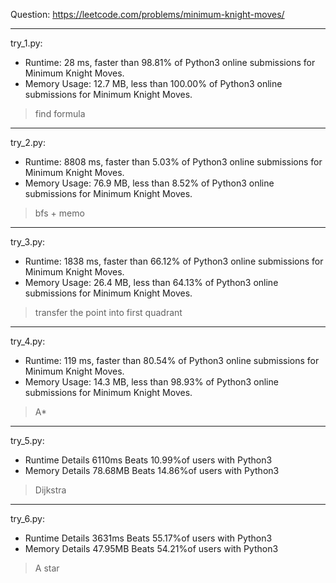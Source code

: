 Question: https://leetcode.com/problems/minimum-knight-moves/

---

try_1.py:
* Runtime: 28 ms, faster than 98.81% of Python3 online submissions for Minimum Knight Moves.
* Memory Usage: 12.7 MB, less than 100.00% of Python3 online submissions for Minimum Knight Moves.

> find formula

---

try_2.py:

* Runtime: 8808 ms, faster than 5.03% of Python3 online submissions for Minimum Knight Moves.
* Memory Usage: 76.9 MB, less than 8.52% of Python3 online submissions for Minimum Knight Moves.

> bfs + memo

---

try_3.py:

* Runtime: 1838 ms, faster than 66.12% of Python3 online submissions for Minimum Knight Moves.
* Memory Usage: 26.4 MB, less than 64.13% of Python3 online submissions for Minimum Knight Moves.

> transfer the point into first quadrant

---

try_4.py:

* Runtime: 119 ms, faster than 80.54% of Python3 online submissions for Minimum Knight Moves.
* Memory Usage: 14.3 MB, less than 98.93% of Python3 online submissions for Minimum Knight Moves.

> A*

---

try_5.py:

* Runtime Details 6110ms Beats 10.99%of users with Python3
* Memory Details 78.68MB Beats 14.86%of users with Python3

> Dijkstra

---

try_6.py:

* Runtime Details 3631ms Beats 55.17%of users with Python3
* Memory Details 47.95MB Beats 54.21%of users with Python3

> A star
